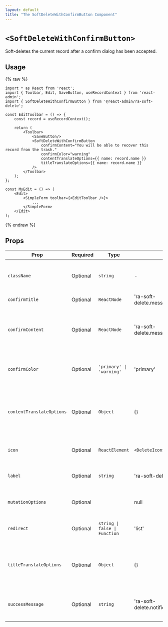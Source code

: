 ```yaml
---
layout: default
title: "The SoftDeleteWithConfirmButton Component"
---
```


# `<SoftDeleteWithConfirmButton>`

Soft-deletes the current record after a confirm dialog has been accepted.

## Usage

{% raw %}
```tsx
import * as React from 'react';
import { Toolbar, Edit, SaveButton, useRecordContext } from 'react-admin';
import { SoftDeleteWithConfirmButton } from '@react-admin/ra-soft-delete';

const EditToolbar = () => {
    const record = useRecordContext();

    return (
        <Toolbar>
            <SaveButton/>
            <SoftDeleteWithConfirmButton
                confirmContent="You will be able to recover this record from the trash."
                confirmColor="warning"
                contentTranslateOptions={{ name: record.name }}
                titleTranslateOptions={{ name: record.name }}
            />
        </Toolbar>
    );
};

const MyEdit = () => (
    <Edit>
        <SimpleForm toolbar={<EditToolbar />}>
            ...
        </SimpleForm>        
    </Edit>    
);
```
{% endraw %}

##  Props

| Prop                      | Required | Type                                             | Default                                      | Description                                                             |
|-------------------------- |----------|--------------------------------------------------|----------------------------------------------|-------------------------------------------------------------------------|
| `className`               | Optional | `string`                                         | -                                            | Class name to customize the look and feel of the button element itself  |
| `confirmTitle`            | Optional | `ReactNode`                                      | 'ra-soft-delete.message.soft_delete_title'   | Title of the confirm dialog                                             |
| `confirmContent`          | Optional | `ReactNode`                                      | 'ra-soft-delete.message.soft_delete_content' | Message or React component to be used as the body of the confirm dialog |
| `confirmColor`            | Optional | <code>'primary' &#124; 'warning'</code>          | 'primary'                                    | The color of the confirm dialog's "Confirm" button                      |
| `contentTranslateOptions` | Optional | `Object`                                         | {}                                           | Custom id, name and record representation to be used in the confirm dialog's content |
| `icon`                    | Optional | `ReactElement`                                   | `<DeleteIcon>`                               | iconElement, e.g. `<CommentIcon />`                                     |
| `label`                   | Optional | `string`                                         | 'ra-soft-delete.action.soft_delete'          | label or translation message to use                                     |
| `mutationOptions`         | Optional |                                                  | null                                         | options for react-query `useMutation` hook                              |
| `redirect`                | Optional | <code>string &#124; false &#124; Function</code> | 'list'                                       | Custom redirection after success side effect                            |
| `titleTranslateOptions`   | Optional | `Object`                                         | {}                                           | Custom id, name and record representation to be used in the confirm dialog's title |
| `successMessage`          | Optional | `string`                                         | 'ra-soft-delete.notification.soft_deleted'   | Lets you customize the success notification message.                    |

